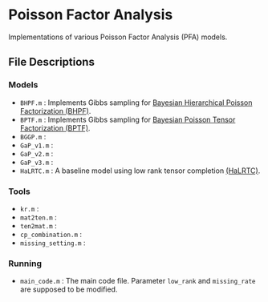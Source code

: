 # Poisson Factor Analysis
Implementations of various Poisson Factor Analysis (PFA) models. 

## File Descriptions
### Models
* `BHPF.m` : Implements Gibbs sampling for [Bayesian Hierarchical Poisson Factorization (BHPF)](http://www.cs.columbia.edu/~blei/papers/GopalanHofmanBlei2015.pdf).
* `BPTF.m` : Implements Gibbs sampling for [Bayesian Poisson Tensor Factorization (BPTF)](https://people.cs.umass.edu/~aschein/ScheinPaisleyBleiWallach2015_paper.pdf).
* `BGGP.m` : 
* `GaP_v1.m` : 
* `GaP_v2.m` :
* `GaP_v3.m` :
* `HaLRTC.m` : A baseline model using low rank tensor completion [(HaLRTC)](http://peterwonka.net/Publications/pdfs/2012.PAMI.JiLiu.Tensor%20Completion.pdf).

### Tools
* `kr.m` : 
* `mat2ten.m` :
* `ten2mat.m` :
* `cp_combination.m` :
* `missing_setting.m` :    

### Running
* `main_code.m` : The main code file. Parameter `low_rank` and `missing_rate` are supposed to be modified.
